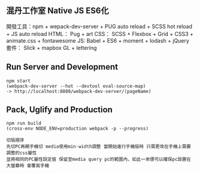 混丹工作室 Native JS ES6化 
---

開發工具：npm + wepack-dev-server + PUG auto reload + SCSS hot reload + JS auto reload
HTML： Pug + art
CSS： SCSS + Flexbox + Grid + CSS3 + animate.css + fontawesome
JS: Babel + ES6 + moment + lodash + jQuery
套件： Slick + mapbox GL + lettering

Run Server and Development
---
 
```
npm start
(webpack-dev-server --hot --devtool eval-source-map)
-> http://localhost:8080/webpack-dev-server/(pageName)
```

Pack, Uglify and Production
---
 
```
npm run build
(cross-env NODE_ENV=production webpack -p --progress)
```

```
切版順序
先切PC再網手機切 media使用min-width調整 當開始進行手機版時 只需更改在手機上需要調整的css屬性
並將相同的PC屬性設定值 保留至media query pc的範圍內，如此一來便可以確保pc設置在大螢幕時 會覆寫手機
